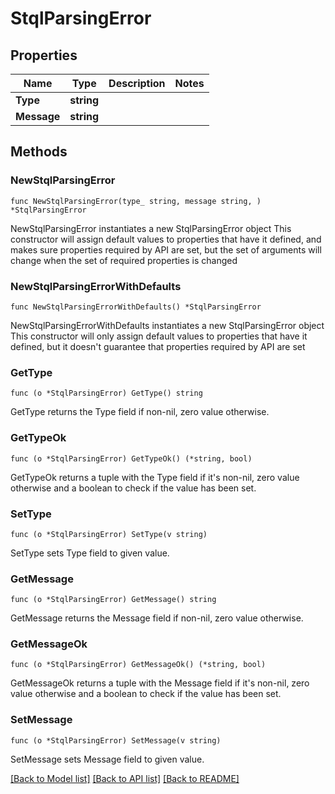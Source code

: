 # StqlParsingError

## Properties

Name | Type | Description | Notes
------------ | ------------- | ------------- | -------------
**Type** | **string** |  | 
**Message** | **string** |  | 

## Methods

### NewStqlParsingError

`func NewStqlParsingError(type_ string, message string, ) *StqlParsingError`

NewStqlParsingError instantiates a new StqlParsingError object
This constructor will assign default values to properties that have it defined,
and makes sure properties required by API are set, but the set of arguments
will change when the set of required properties is changed

### NewStqlParsingErrorWithDefaults

`func NewStqlParsingErrorWithDefaults() *StqlParsingError`

NewStqlParsingErrorWithDefaults instantiates a new StqlParsingError object
This constructor will only assign default values to properties that have it defined,
but it doesn't guarantee that properties required by API are set

### GetType

`func (o *StqlParsingError) GetType() string`

GetType returns the Type field if non-nil, zero value otherwise.

### GetTypeOk

`func (o *StqlParsingError) GetTypeOk() (*string, bool)`

GetTypeOk returns a tuple with the Type field if it's non-nil, zero value otherwise
and a boolean to check if the value has been set.

### SetType

`func (o *StqlParsingError) SetType(v string)`

SetType sets Type field to given value.


### GetMessage

`func (o *StqlParsingError) GetMessage() string`

GetMessage returns the Message field if non-nil, zero value otherwise.

### GetMessageOk

`func (o *StqlParsingError) GetMessageOk() (*string, bool)`

GetMessageOk returns a tuple with the Message field if it's non-nil, zero value otherwise
and a boolean to check if the value has been set.

### SetMessage

`func (o *StqlParsingError) SetMessage(v string)`

SetMessage sets Message field to given value.



[[Back to Model list]](../README.md#documentation-for-models) [[Back to API list]](../README.md#documentation-for-api-endpoints) [[Back to README]](../README.md)


